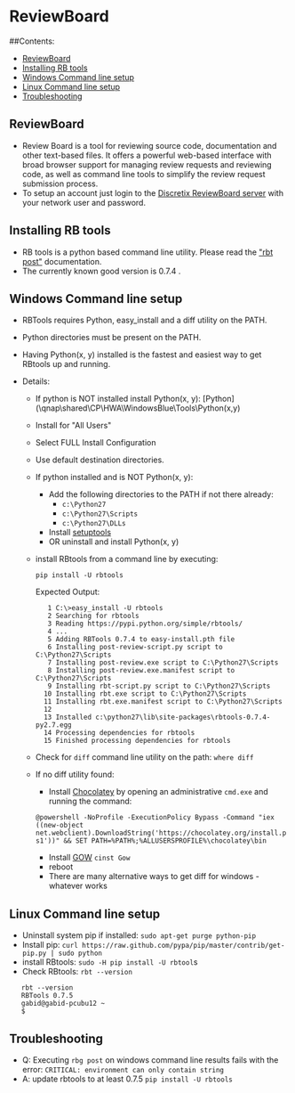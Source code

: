 # ReviewBoard

##Contents:
- [ReviewBoard](#reviewboard)
- [Installing RB tools](#installing-rb-tools)
- [Windows Command line setup](#windows-command-line-setup)
- [Linux Command line setup](#linux-command-line-setup)
- [Troubleshooting](#troubleshooting) 

## ReviewBoard
- Review Board is a tool for reviewing source code, documentation and
  other text-based files. It offers a powerful web-based interface with
  broad browser support for managing review requests and reviewing code,
  as well as command line tools to simplify the review request submission
  process.
- To setup an account just login to the [Discretix ReviewBoard server](http://reviewboard.discretix.com) with your network user and password.

## Installing RB tools

- RB tools is a python based command line utility. Please read the ["rbt
post"](http://www.reviewboard.org/docs/rbtools/) documentation.
- The currently known good version is 0.7.4 . 

## Windows Command line setup

- RBTools requires Python, easy_install and a diff utility on the PATH.
- Python directories must be present on the PATH.
- Having Python(x, y) installed is the fastest and easiest way to get RBtools up and running.

- Details: 
  - If python is NOT installed install Python(x, y): [Python](\\qnap\shared\CP\HWA\WindowsBlue\Tools\Python(x,y)
  - Install for "All Users"
  - Select FULL Install Configuration
  - Use default destination directories. 
  - If python installed and is NOT Python(x, y): 
    -   Add the following directories to the PATH if not there already:
        -   `c:\Python27`
        -   `c:\Python27\Scripts`
        -   `c:\Python27\DLLs`
    - Install [setuptools](https://pypi.python.org/pypi/setuptools#installation-instructions)
    - OR uninstall and install Python(x, y)
  - install RBtools from a command line by executing:

    ```
    pip install -U rbtools
    ```

    Expected Output: 

    ``` 
       1 C:\>easy_install -U rbtools
       2 Searching for rbtools
       3 Reading https://pypi.python.org/simple/rbtools/
       4 ...
       5 Adding RBTools 0.7.4 to easy-install.pth file
       6 Installing post-review-script.py script to C:\Python27\Scripts
       7 Installing post-review.exe script to C:\Python27\Scripts
       8 Installing post-review.exe.manifest script to C:\Python27\Scripts
       9 Installing rbt-script.py script to C:\Python27\Scripts
      10 Installing rbt.exe script to C:\Python27\Scripts
      11 Installing rbt.exe.manifest script to C:\Python27\Scripts
      12 
      13 Installed c:\python27\lib\site-packages\rbtools-0.7.4-py2.7.egg
      14 Processing dependencies for rbtools
      15 Finished processing dependencies for rbtools
    ```

  - Check for `diff` command line utility on the path: `where diff`
  
  - If no diff utility found: 
    - Install [Chocolatey](http://chocolatey.org) by opening an
        administrative `cmd.exe` and running the command:
       
    `@powershell -NoProfile -ExecutionPolicy Bypass -Command "iex ((new-object net.webclient).DownloadString('https://chocolatey.org/install.ps1'))" && SET PATH=%PATH%;%ALLUSERSPROFILE%\chocolatey\bin`
    -   Install [GOW](https://github.com/bmatzelle/gow/wiki) `cinst Gow`
    -   reboot 
    -   There are many alternative ways to get diff for windows - whatever works

## Linux Command line setup 

 - Uninstall system pip if installed: `sudo apt-get purge python-pip`
 - Install pip: `curl https://raw.github.com/pypa/pip/master/contrib/get-pip.py | sudo python`
 - install RBtools: `sudo -H pip install -U rbtool`s
 - Check RBtools: `rbt --version`
 ```
    rbt --version
    RBTools 0.7.5
    gabid@gabid-pcubu12 ~
    $
 ```

## Troubleshooting 
- Q: Executing `rbg post` on windows command line results fails with the error:
     `CRITICAL: environment can only contain string`
- A: update rbtools to at least 0.7.5
     `pip install -U rbtools`
